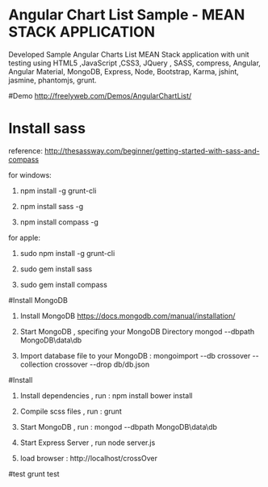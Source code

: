 # Angular Chart List Sample - MEAN STACK APPLICATION
Developed Sample Angular Charts List MEAN Stack application with unit testing using HTML5 ,JavaScript ,CSS3,  JQuery , SASS, compress, Angular, Angular Material,  MongoDB, Express, Node, Bootstrap, Karma, jshint, jasmine, phantomjs, grunt.

#Demo
http://freelyweb.com/Demos/AngularChartList/

# Install sass

reference: http://thesassway.com/beginner/getting-started-with-sass-and-compass

for windows:

1. npm install -g grunt-cli

2. npm install sass -g

3. npm install compass -g

for apple:

1. sudo npm install -g grunt-cli

2. sudo gem install sass

3. sudo gem install compass


#Install MongoDB

1. Install MongoDB
https://docs.mongodb.com/manual/installation/

2. Start MongoDB , specifing your MongoDB Directory
mongod --dbpath MongoDB\data\db

3. Import database file to your MongoDB :
mongoimport --db crossover --collection crossover --drop db/db.json


#Install

1. Install dependencies , run :
	npm install
	bower install

3. Compile scss files , run :
	grunt 

4. Start MongoDB , run :
	mongod --dbpath MongoDB\data\db

5. Start Express Server , run 
	node server.js

4. load browser : http://localhost/crossOver


#test
grunt test